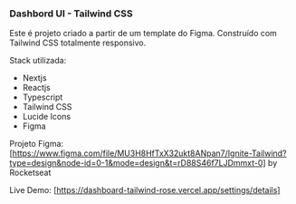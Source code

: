 ### Dashbord UI - Tailwind CSS

Este é projeto criado a partir de um template do Figma. 
Construído com Tailwind CSS totalmente responsivo.

Stack utilizada:

- Nextjs
- Reactjs
- Typescript
- Tailwind CSS
- Lucide Icons
- Figma

Projeto Figma: [https://www.figma.com/file/MU3H8HfTxX32ukt8ANpan7/Ignite-Tailwind?type=design&node-id=0-1&mode=design&t=rD88S46f7LJDmmxt-0] by Rocketseat




Live Demo: [https://dashboard-tailwind-rose.vercel.app/settings/details]